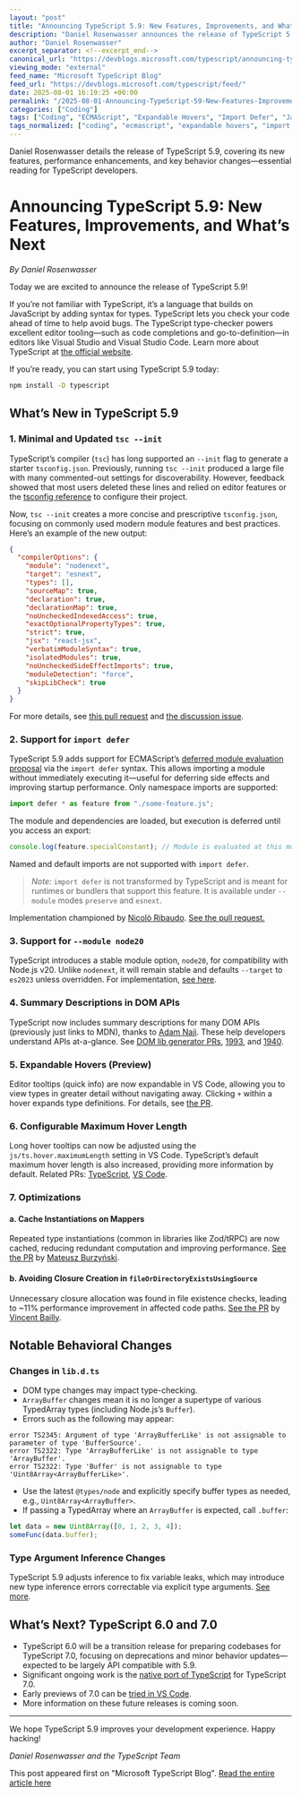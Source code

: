```yaml
---
layout: "post"
title: "Announcing TypeScript 5.9: New Features, Improvements, and What’s Next"
description: "Daniel Rosenwasser announces the release of TypeScript 5.9, highlighting updates such as minimal tsconfig initialization, support for 'import defer', a new 'node20' module option, expandable hovers in editors, performance optimizations, and notable changes in type-checking behavior. The post also outlines the roadmap for TypeScript 6.0 and 7.0."
author: "Daniel Rosenwasser"
excerpt_separator: <!--excerpt_end-->
canonical_url: "https://devblogs.microsoft.com/typescript/announcing-typescript-5-9/"
viewing_mode: "external"
feed_name: "Microsoft TypeScript Blog"
feed_url: "https://devblogs.microsoft.com/typescript/feed/"
date: 2025-08-01 16:19:25 +00:00
permalink: "/2025-08-01-Announcing-TypeScript-59-New-Features-Improvements-and-Whats-Next.html"
categories: ["Coding"]
tags: ["Coding", "ECMAScript", "Expandable Hovers", "Import Defer", "JavaScript", "News", "Node.js", "Performance Optimization", "Tsconfig", "Type Checking", "Type Inference", "TypeScript", "TypeScript 5.9", "VS Code"]
tags_normalized: ["coding", "ecmascript", "expandable hovers", "import defer", "javascript", "news", "nodedotjs", "performance optimization", "tsconfig", "type checking", "type inference", "typescript", "typescript 5dot9", "vs code"]
---
```


Daniel Rosenwasser details the release of TypeScript 5.9, covering its new features, performance enhancements, and key behavior changes—essential reading for TypeScript developers.<!--excerpt_end-->

# Announcing TypeScript 5.9: New Features, Improvements, and What’s Next

*By Daniel Rosenwasser*

Today we are excited to announce the release of TypeScript 5.9!

If you’re not familiar with TypeScript, it’s a language that builds on JavaScript by adding syntax for types. TypeScript lets you check your code ahead of time to help avoid bugs. The TypeScript type-checker powers excellent editor tooling—such as code completions and go-to-definition—in editors like Visual Studio and Visual Studio Code. Learn more about TypeScript at [the official website](https://typescriptlang.org/).

If you’re ready, you can start using TypeScript 5.9 today:

```bash
npm install -D typescript
```

## What’s New in TypeScript 5.9

### 1. Minimal and Updated `tsc --init`

TypeScript’s compiler (`tsc`) has long supported an `--init` flag to generate a starter `tsconfig.json`. Previously, running `tsc --init` produced a large file with many commented-out settings for discoverability. However, feedback showed that most users deleted these lines and relied on editor features or the [tsconfig reference](https://www.typescriptlang.org/tsconfig/) to configure their project.

Now, `tsc --init` creates a more concise and prescriptive `tsconfig.json`, focusing on commonly used modern module features and best practices. Here’s an example of the new output:

```json
{
  "compilerOptions": {
    "module": "nodenext",
    "target": "esnext",
    "types": [],
    "sourceMap": true,
    "declaration": true,
    "declarationMap": true,
    "noUncheckedIndexedAccess": true,
    "exactOptionalPropertyTypes": true,
    "strict": true,
    "jsx": "react-jsx",
    "verbatimModuleSyntax": true,
    "isolatedModules": true,
    "noUncheckedSideEffectImports": true,
    "moduleDetection": "force",
    "skipLibCheck": true
  }
}
```

For more details, see [this pull request](https://github.com/microsoft/TypeScript/pull/61813) and [the discussion issue](https://github.com/microsoft/TypeScript/issues/58420).

### 2. Support for `import defer`

TypeScript 5.9 adds support for ECMAScript’s [deferred module evaluation proposal](https://github.com/tc39/proposal-defer-import-eval/) via the `import defer` syntax. This allows importing a module without immediately executing it—useful for deferring side effects and improving startup performance. Only namespace imports are supported:

```typescript
import defer * as feature from "./some-feature.js";
```

The module and dependencies are loaded, but execution is deferred until you access an export:

```typescript
console.log(feature.specialConstant); // Module is evaluated at this moment
```

Named and default imports are not supported with `import defer`.

> _Note:_ `import defer` is not transformed by TypeScript and is meant for runtimes or bundlers that support this feature. It is available under `--module` modes `preserve` and `esnext`.

Implementation championed by [Nicolò Ribaudo](https://github.com/nicolo-ribaudo). [See the pull request.](https://github.com/microsoft/TypeScript/pull/60757)

### 3. Support for `--module node20`

TypeScript introduces a stable module option, `node20`, for compatibility with Node.js v20. Unlike `nodenext`, it will remain stable and defaults `--target` to `es2023` unless overridden. For implementation, [see here](https://github.com/microsoft/TypeScript/pull/61805).

### 4. Summary Descriptions in DOM APIs

TypeScript now includes summary descriptions for many DOM APIs (previously just links to MDN), thanks to [Adam Naji](https://github.com/Bashamega). These help developers understand APIs at-a-glance. See [DOM lib generator PRs](https://github.com/microsoft/TypeScript-DOM-lib-generator/pull/1993), [1993](https://github.com/microsoft/TypeScript-DOM-lib-generator/pull/1993), and [1940](https://github.com/microsoft/TypeScript-DOM-lib-generator/pull/1940).

### 5. Expandable Hovers (Preview)

Editor tooltips (quick info) are now expandable in VS Code, allowing you to view types in greater detail without navigating away. Clicking `+` within a hover expands type definitions. For details, see [the PR](https://github.com/microsoft/TypeScript/pull/59940).

### 6. Configurable Maximum Hover Length

Long hover tooltips can now be adjusted using the `js/ts.hover.maximumLength` setting in VS Code. TypeScript’s default maximum hover length is also increased, providing more information by default. Related PRs: [TypeScript](https://github.com/microsoft/TypeScript/pull/61662), [VS Code](https://github.com/microsoft/vscode/pull/248181).

### 7. Optimizations

#### a. Cache Instantiations on Mappers

Repeated type instantiations (common in libraries like Zod/tRPC) are now cached, reducing redundant computation and improving performance. [See the PR](https://github.com/microsoft/TypeScript/pull/61505) by [Mateusz Burzyński](https://github.com/Andarist).

#### b. Avoiding Closure Creation in `fileOrDirectoryExistsUsingSource`

Unnecessary closure allocation was found in file existence checks, leading to ~11% performance improvement in affected code paths. [See the PR](https://github.com/microsoft/TypeScript/pull/61822/) by [Vincent Bailly](https://github.com/VincentBailly).

## Notable Behavioral Changes

### Changes in `lib.d.ts`

- DOM type changes may impact type-checking.
- `ArrayBuffer` changes mean it is no longer a supertype of various TypedArray types (including Node.js’s `Buffer`).
- Errors such as the following may appear:

```text
error TS2345: Argument of type 'ArrayBufferLike' is not assignable to parameter of type 'BufferSource'.
error TS2322: Type 'ArrayBufferLike' is not assignable to type 'ArrayBuffer'.
error TS2322: Type 'Buffer' is not assignable to type 'Uint8Array<ArrayBufferLike>'.
```

- Use the latest `@types/node` and explicitly specify buffer types as needed, e.g., `Uint8Array<ArrayBuffer>`.
- If passing a TypedArray where an `ArrayBuffer` is expected, call `.buffer`:

```typescript
let data = new Uint8Array([0, 1, 2, 3, 4]);
someFunc(data.buffer);
```

### Type Argument Inference Changes

TypeScript 5.9 adjusts inference to fix variable leaks, which may introduce new type inference errors correctable via explicit type arguments. [See more](https://github.com/microsoft/TypeScript/pull/61668).

## What’s Next? TypeScript 6.0 and 7.0

- TypeScript 6.0 will be a transition release for preparing codebases for TypeScript 7.0, focusing on deprecations and minor behavior updates—expected to be largely API compatible with 5.9.
- Significant ongoing work is the [native port of TypeScript](https://devblogs.microsoft.com/typescript/typescript-native-port/) for TypeScript 7.0.
- Early previews of 7.0 can be [tried in VS Code](https://marketplace.visualstudio.com/items?itemName=TypeScriptTeam.native-preview).
- More information on these future releases is coming soon.

---

We hope TypeScript 5.9 improves your development experience. Happy hacking!

*Daniel Rosenwasser and the TypeScript Team*

This post appeared first on "Microsoft TypeScript Blog". [Read the entire article here](https://devblogs.microsoft.com/typescript/announcing-typescript-5-9/)
